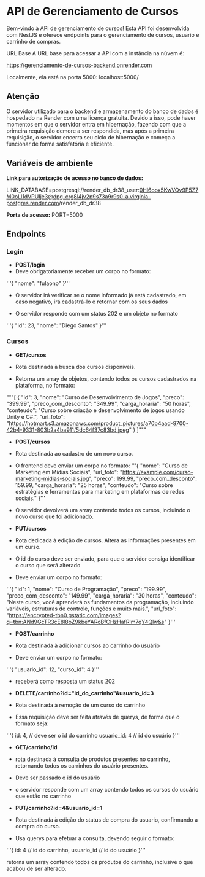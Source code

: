 # API de Gerenciamento de Cursos

Bem-vindo à API de gerenciamento de cursos! Esta API foi desenvolvida com NestJS e oferece endpoints para o gerenciamento de cursos, usuario e carrinho de compras.

URL Base
A URL base para acessar a API com a instância na núvem é:

https://gerenciamento-de-cursos-backend.onrender.com

Localmente, ela está na porta 5000:
localhost:5000/


## Atenção
O servidor utilizado para o backend e armazenamento do banco de dados é hospedado na Render com uma licença gratuita. Devido a isso, pode haver momentos em que o servidor entra em hibernação, fazendo com que a primeira requisição demore a ser respondida, mas após a primeira requisição, o servidor encerra seu ciclo de hibernação e começa a funcionar de forma satisfatória e eficiente.


## Variáveis de ambiente

**Link para autorização de acesso no banco de dados:**

LINK_DATABASE=postgresql://render_db_dr38_user:0Hl6oox5KwVOv9P5Z7M0oLl1dVPUIje3@dpg-crg8l4jv2p9s73a9r9s0-a.virginia-postgres.render.com/render_db_dr38

**Porta de acesso:**
PORT=5000

## Endpoints

### Login
- **POST/login**
- Deve obrigatoriamente receber um corpo no formato:

'''{
    "nome": "fulaono"
}'''

- O servidor irá verificar se o nome informado já está cadastrado, em caso negativo, irá cadastrá-lo e retornar com os seus dados

- O servidor responde com um status 202 e um objeto no formato 

'''{
  "id": 23,
  "nome": "Diego Santos"
}'''


### Cursos
- **GET/cursos**
- Rota destinada à busca dos cursos disponíveis.

- Retorna um array de objetos, contendo todos os cursos cadastrados na plataforma, no formato:

"""[
  {
    "id": 3,
    "nome": "Curso de Desenvolvimento de Jogos",
    "preco": "399.99",
    "preco_com_desconto": "349.99",
    "carga_horaria": "50 horas",
    "conteudo": "Curso sobre criação e desenvolvimento de jogos usando Unity e C#.",
    "url_foto": "https://hotmart.s3.amazonaws.com/product_pictures/a70b4aad-9700-42b4-9331-803b2a4ba911/5dc64f37c83bd.jpeg"
  }
]"""

- **POST/cursos**
- Rota destinada ao cadastro de um novo curso.

- O frontend deve enviar um corpo no formato:
'''{
    "nome": "Curso de Marketing em Mídias Sociais",
    "url_foto": "https://example.com/curso-marketing-midias-sociais.jpg",
    "preco": 199.99,
    "preco_com_desconto": 159.99,
    "carga_horaria": "25 horas",
    "conteudo": "Curso sobre estratégias e ferramentas para marketing em plataformas de redes sociais."
}'''


- O servidor devolverá um array contendo todos os cursos, incluindo o novo curso que foi adicionado. 

- **PUT/cursos**

- Rota dedicada à edição de cursos. Altera as informações presentes em um curso.

- O id do curso deve ser enviado, para que o servidor consiga identificar o curso que será alterado

- Deve enviar um corpo no formato:

'''{
    "id": 1,
    "nome": "Curso de Programação",
    "preco": "199.99",
    "preco_com_desconto": "149.99",
    "carga_horaria": "30 horas",
    "conteudo": "Neste curso, você aprenderá os fundamentos da programação, incluindo variáveis, estruturas de controle, funções e muito mais.",
    "url_foto": "https://encrypted-tbn0.gstatic.com/images?q=tbn:ANd9GcTR3cE8l8oZ9kbeYARoBfCHzHafRIm7qY4Qlw&s"
}'''


- **POST/carrinho** 

- Rota destinada à adicionar cursos ao carrinho do usuário

- Deve enviar um corpo no formato:

'''{
    "usuario_id": 12,
    "curso_id": 4
}'''

- receberá como resposta um status 202

- **DELETE/carrinho?id="id_do_carrinho"&usuario_id=3** 

- Rota destinada à remoção de um curso do carrinho

- Essa requisição deve ser feita através de querys, de forma que o formato seja: 

'''{
    id: 4,          // deve ser o id do carrinho
    usuario_id: 4   // id do usuário
}'''

- **GET/carrinho/id**

- rota destinada à consulta de produtos presentes no carrinho, retornando todos os carrinhos do usuário presentes.

- Deve ser passado o id do usuário

- o servidor responde com um array contendo todos os cursos do usuário que estão no carrinho

- **PUT/carrinho?id=4&usuario_id=1**

- Rota destinada à edição do status de compra do usuario, confirmando a compra do curso.

- Usa querys para efetuar a consulta, devendo seguir o formato:

'''{
    id: 4 // id do carrinho,
    usuario_id // id do usuário
}'''

retorna um array contendo todos os produtos do carrinho, inclusive o que acabou de ser alterado.

